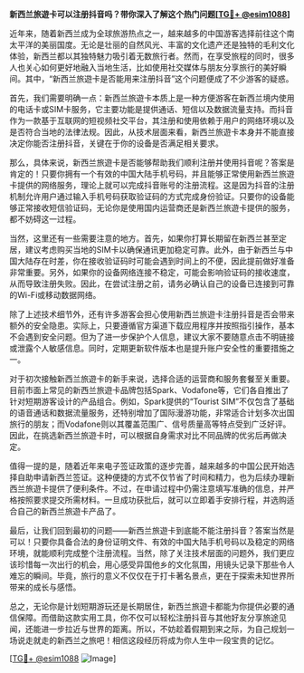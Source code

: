**新西兰旅遊卡可以注册抖音吗？带你深入了解这个热门问题[[TG💪+ @esim1088](https://t.me/s/esim1088)]**

近年来，随着新西兰成为全球旅游热点之一，越来越多的中国游客选择前往这个南太平洋的美丽国度。无论是壮丽的自然风光、丰富的文化遗产还是独特的毛利文化体验，新西兰都以其独特魅力吸引着无数旅行者。然而，在享受旅程的同时，很多人也关心如何更好地融入当地生活，比如使用社交媒体与朋友分享旅行的美好瞬间。其中，“新西兰旅遊卡是否能用来注册抖音”这个问题便成了不少游客的疑惑。

首先，我们需要明确一点：新西兰旅遊卡本质上是一种方便游客在新西兰境内使用的电话卡或SIM卡服务，它主要功能是提供通话、短信以及数据流量支持。而抖音作为一款基于互联网的短视频社交平台，其注册和使用依赖于用户的网络环境以及是否符合当地的法律法规。因此，从技术层面来看，新西兰旅遊卡本身并不能直接决定你能否注册抖音，关键在于你的设备是否满足相关要求。

那么，具体来说，新西兰旅遊卡是否能够帮助我们顺利注册并使用抖音呢？答案是肯定的！只要你拥有一个有效的中国大陆手机号码，并且能够正常使用新西兰旅遊卡提供的网络服务，理论上就可以完成抖音账号的注册流程。这是因为抖音的注册机制允许用户通过输入手机号码获取验证码的方式完成身份验证。只要你的设备能够正常接收短信验证码，无论你是使用国内运营商还是新西兰旅遊卡提供的服务，都不妨碍这一过程。

当然，这里还有一些需要注意的地方。首先，如果你打算长期留在新西兰甚至定居，建议考虑购买当地的SIM卡以确保通讯更加稳定可靠。此外，由于新西兰与中国大陆存在时差，你在接收验证码时可能会遇到时间上的不便，因此提前做好准备非常重要。另外，如果你的设备网络连接不稳定，可能会影响验证码的接收速度，从而导致注册失败。因此，在尝试注册之前，请务必确认自己的设备已连接到可靠的Wi-Fi或移动数据网络。

除了上述技术细节外，还有许多游客会担心使用新西兰旅遊卡注册抖音是否会带来额外的安全隐患。实际上，只要遵循官方渠道下载应用程序并按照指引操作，基本不会遇到安全问题。但为了进一步保护个人信息，建议大家不要随意点击不明链接或泄露个人敏感信息。同时，定期更新软件版本也是提升账户安全性的重要措施之一。

对于初次接触新西兰旅遊卡的新手来说，选择合适的运营商和服务套餐至关重要。目前市面上常见的新西兰旅遊卡品牌包括Spark、Vodafone等，它们各自推出了针对短期游客设计的产品组合。例如，Spark提供的“Tourist SIM”不仅包含了基础的语音通话和数据流量服务，还特别增加了国际漫游功能，非常适合计划多次出国旅行的朋友；而Vodafone则以其覆盖范围广、信号质量高等特点受到广泛好评。因此，在挑选新西兰旅遊卡时，可以根据自身需求对比不同品牌的优劣后再做决定。

值得一提的是，随着近年来电子签证政策的逐步完善，越来越多的中国公民开始选择自助申请新西兰签证。这种便捷的方式不仅节省了时间和精力，也为后续办理新西兰旅遊卡提供了便利条件。不过，在申请过程中仍需注意填写准确的信息，并严格按照要求提交所需材料。一旦成功获批后，就可以立即着手安排行程，并选购适合自己的新西兰旅遊卡产品了。

最后，让我们回到最初的问题——新西兰旅遊卡到底能不能注册抖音？答案当然是可以！只要你具备合法的身份证明文件、有效的中国大陆手机号码以及稳定的网络环境，就能顺利完成整个注册流程。当然，除了关注技术层面的问题外，我们更应该珍惜每一次出行的机会，用心感受异国他乡的文化氛围，用镜头记录下那些令人难忘的瞬间。毕竟，旅行的意义不仅仅在于打卡著名景点，更在于探索未知世界所带来的成长与感悟。

总之，无论你是计划短期游玩还是长期居住，新西兰旅遊卡都能为你提供必要的通信保障。而借助这款实用工具，你不仅可以轻松注册抖音与其他好友分享旅途见闻，还能进一步拉近与世界的距离。所以，不妨趁着假期到来之际，为自己规划一场说走就走的新西兰之旅吧！相信这段经历将成为你人生中一段宝贵的记忆。

[[TG💪+ @esim1088](https://t.me/s/esim1088) ![Image](https://i.postimg.cc/4NQfJmqS/Snipaste-2025-05-13-00-14-12.png)]
